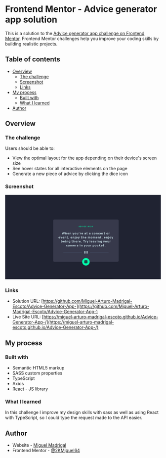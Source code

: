 # Frontend Mentor - Advice generator app solution

This is a solution to the [Advice generator app challenge on Frontend Mentor](https://www.frontendmentor.io/challenges/advice-generator-app-QdUG-13db). Frontend Mentor challenges help you improve your coding skills by building realistic projects.

## Table of contents

- [Overview](#overview)
  - [The challenge](#the-challenge)
  - [Screenshot](#screenshot)
  - [Links](#links)
- [My process](#my-process)
  - [Built with](#built-with)
  - [What I learned](#what-i-learned)
- [Author](#author)

## Overview

### The challenge

Users should be able to:

- View the optimal layout for the app depending on their device's screen size
- See hover states for all interactive elements on the page
- Generate a new piece of advice by clicking the dice icon

### Screenshot

![](./screenshot.png)


### Links

- Solution URL: [https://github.com/Miguel-Arturo-Madrigal-Escoto/Advice-Generator-App-](https://github.com/Miguel-Arturo-Madrigal-Escoto/Advice-Generator-App-)
- Live Site URL: [https://miguel-arturo-madrigal-escoto.github.io/Advice-Generator-App-/](https://miguel-arturo-madrigal-escoto.github.io/Advice-Generator-App-/)

## My process

### Built with

- Semantic HTML5 markup
- SASS custom properties
- TypeScript
- Axios
- [React](https://reactjs.org/) - JS library


### What I learned

In this challenge I improve my design skills with sass as well as using React with TypeScript,
so I could type the request made to the API easier.


## Author

- Website - [Miguel Madrigal](https://miguel-arturo-madrigal-escoto.github.io/portafolio/)
- Frontend Mentor - [@2KMiguel64](https://www.frontendmentor.io/profile/Miguel-Arturo-Madrigal-Escoto)
